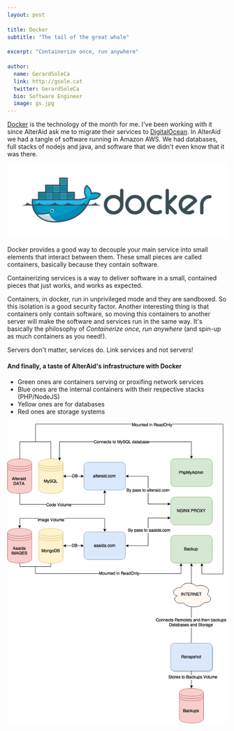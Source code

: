 ```yaml
---
layout: post

title: Docker
subtitle: "The tail of the great whale"

excerpt: "Containerize once, run anywhere"

author:
  name: GerardSoleCa
  link: http://gsole.cat
  twitter: GerardSoleCa
  bio: Software Engineer
  image: gs.jpg
---
```


[Docker](https://docker.com) is the technology of the month for me. I've been working with it since AlterAid ask me to migrate their services to [DigitalOcean](https://digitalocean.com). In AlterAid we had a tangle of software running in Amazon AWS. We had databases, full stacks of nodejs and java, and software that we didn't even know that it was there.

![Docker Logo](/images/docker/docker.png)

Docker provides a good way to decouple your main service into small elements that interact between them. These small pieces are called containers, basically because they contain software.

Containerizing services is a way to deliver software in a small, contained pieces that just works, and works as expected.

Containers, in docker, run in unprivileged mode and they are sandboxed. So this isolation is a good security factor. Another interesting thing is that containers only contain software, so moving this containers to another server will make the software and services run in the same way. It's basically the philosophy of *Containerize once, run anywhere* (and spin-up as much containers as you need!).

Servers don't matter, services do. Link services and not servers!

#### And finally, a taste of AlterAid's infrastructure with Docker

* Green ones are containers serving or proxifing network services
* Blue  ones are the internal containers with their respective stacks (PHP/NodeJS)
* Yellow ones are for databases
* Red ones are storage systems

![AlterAid infrastructure](/images/docker/docker-alteraid.png)


<!--
When you think in Docker, you think in microservices by splitting your infrastructure in small, single and solid elements that linking them together creates your whole service. Imagine for instance that, in order to run your operations, you require a database, a code-stack, an analysis system, etc... Each of these services can be split and run standalone and operating them together. So why install all o
-->
